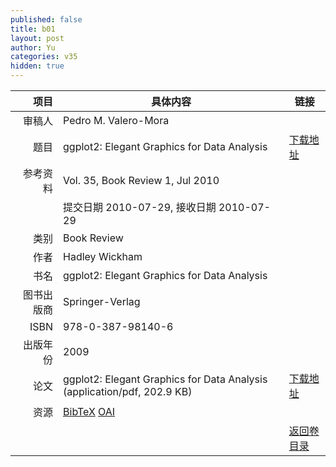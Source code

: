 ```yaml
---
published: false
title: b01
layout: post
author: Yu
categories: v35
hidden: true
---
```


| 项目 | 具体内容 | 链接 |
|---:|---|---|
| 审稿人 | Pedro M. Valero-Mora| |
| 题目 |ggplot2: Elegant Graphics for Data Analysis | [下载地址](http://www.jstatsoft.org/v35/b01/paper) |
| 参考资料 |Vol. 35, Book Review 1, Jul 2010 | |
| | 提交日期 2010-07-29, 接收日期 2010-07-29| | 
| 类别 | Book Review| |
| 作者 | Hadley Wickham| |
| 书名| ggplot2: Elegant Graphics for Data Analysis| |
| 图书出版商 | Springer-Verlag| |
| ISBN | 978-0-387-98140-6| |
| 出版年份 | 2009| |
| 论文 | ggplot2: Elegant Graphics for Data Analysis  (application/pdf, 202.9 KB)| [下载地址](http://www.jstatsoft.org/v35/b01/paper) |
| 资源 | [BibTeX](http://www.jstatsoft.org/v35/b01/bibtex) [OAI](http://www.jstatsoft.org/oai?verb=GetRecord&identifier=oai.jstatsoft/v35/b01&prefix=oai_dc)| |
| |  | [返回卷目录]({{site.baseurl}}/volume/v35.html) |